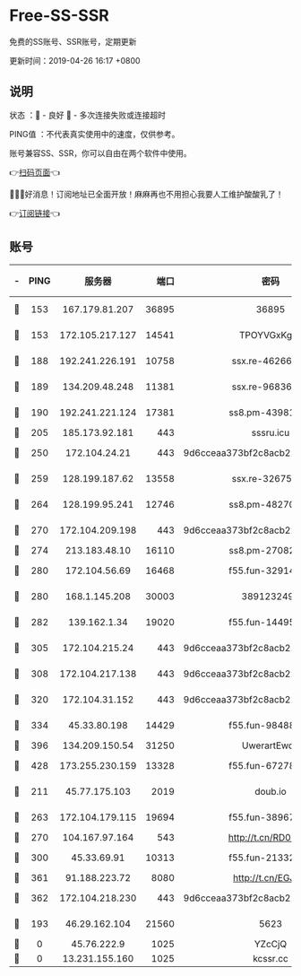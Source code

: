# Free-SS-SSR

免费的SS账号、SSR账号，定期更新

更新时间：2019-04-26 16:17 +0800

## 说明

状态     ：🙂 - 良好 🙁 - 多次连接失败或连接超时

PING值   ：不代表真实使用中的速度，仅供参考。

账号兼容SS、SSR，你可以自由在两个软件中使用。

👉[扫码页面](https://liesauer.github.io/Free-SS-SSR/)👈

🎉🎉🎉好消息！订阅地址已全面开放！麻麻再也不用担心我要人工维护酸酸乳了！

👉[订阅链接](https://www.liesauer.net/yogurt/subscribe?ACCESS_TOKEN=DAYxR3mMaZAsaqUb)👈

## 账号

|-|PING|服务器|端口|密码|加密方式|区域|
|:----:|:----:|:-----:|-----:|:----:|:----:|:----:|
|🙂|153|167.179.81.207|36895|36895|aes-256-cfb|JP|
|🙂|153|172.105.217.127|14541|TPOYVGxKglpi|aes-256-cfb|JP|
|🙂|188|192.241.226.191|10758|ssx.re-46266917|aes-256-cfb|US|
|🙂|189|134.209.48.248|11381|ssx.re-96836454|aes-256-cfb|US|
|🙂|190|192.241.221.124|17381|ss8.pm-43981426|aes-256-cfb|US|
|🙂|205|185.173.92.181|443|sssru.icu|rc4-md5|RU|
|🙂|250|172.104.24.21|443|9d6cceaa373bf2c8acb22e60b6a58be6|aes-256-cfb|US|
|🙂|259|128.199.187.62|13558|ssx.re-32675545|aes-256-cfb|SG|
|🙂|264|128.199.95.241|12746|ss8.pm-48270505|aes-256-cfb|SG|
|🙂|270|172.104.209.198|443|9d6cceaa373bf2c8acb22e60b6a58be6|aes-256-cfb|US|
|🙂|274|213.183.48.10|16110|ss8.pm-27082540|rc4-md5|RU|
|🙂|280|172.104.56.69|16468|f55.fun-32914277|aes-256-cfb|SG|
|🙂|280|168.1.145.208|30003|3891232494|aes-256-cfb|AU|
|🙂|282|139.162.1.34|19020|f55.fun-14495411|aes-256-cfb|SG|
|🙂|305|172.104.215.24|443|9d6cceaa373bf2c8acb22e60b6a58be6|aes-256-cfb|US|
|🙂|308|172.104.217.138|443|9d6cceaa373bf2c8acb22e60b6a58be6|aes-256-cfb|US|
|🙂|320|172.104.31.152|443|9d6cceaa373bf2c8acb22e60b6a58be6|aes-256-cfb|US|
|🙂|334|45.33.80.198|14429|f55.fun-98488000|aes-256-cfb|US|
|🙂|396|134.209.150.54|31250|UwerartEwqe|chacha20|IN|
|🙂|428|173.255.230.159|13328|f55.fun-67278119|aes-256-cfb|US|
|🙂|211|45.77.175.103|2019|doub.io|aes-128-ctr|SG|
|🙂|263|172.104.179.115|19694|f55.fun-38967264|aes-256-cfb|SG|
|🙂|270|104.167.97.164|543|http://t.cn/RD0D7sx|rc4-md5|CA|
|🙂|300|45.33.69.91|10313|f55.fun-21332976|aes-256-cfb|US|
|🙂|361|91.188.223.72|8080|http://t.cn/EGJIyrl|rc4-md5|RU|
|🙂|362|172.104.218.230|443|9d6cceaa373bf2c8acb22e60b6a58be6|aes-256-cfb|US|
|🙁|193|46.29.162.104|21560|5623|aes-128-ctr|RU|
|🙁|0|45.76.222.9|1025|YZcCjQ|rc4-md5|JP|
|🙁|0|13.231.155.160|1025|kcssr.cc|rc4-md5|JP|
